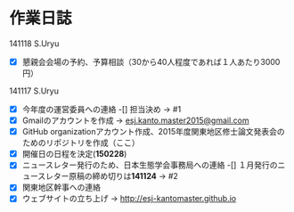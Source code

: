 作業日誌
=====

141118 S.Uryu

-[x] 懇親会会場の予約、予算相談（30から40人程度であれば１人あたり3000円）

141117 S.Uryu

-[x] 今年度の運営委員への連絡
    -[] 担当決め -> #1
-[x] Gmailのアカウントを作成 -> esj.kanto.master2015@gmail.com
-[x] GitHub organizationアカウント作成、2015年度関東地区修士論文発表会のためのリポジトリを作成（ここ）
-[x] 開催日の日程を決定(**150228**)
-[x] ニュースレター発行のため、日本生態学会事務局への連絡
    -[] １月発行のニュースレター原稿の締め切りは**141124** -> #2
-[x] 関東地区幹事への連絡
-[x] ウェブサイトの立ち上げ -> http://esj-kantomaster.github.io
